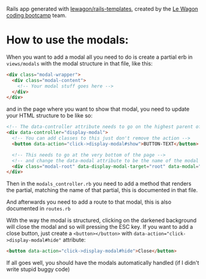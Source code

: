 Rails app generated with [lewagon/rails-templates](https://github.com/lewagon/rails-templates), created by the [Le Wagon coding bootcamp](https://www.lewagon.com) team.

# How to use the modals:

When you want to add a modal all you need to do is create a partial erb in `views/modals` with the modal structure in that file, like this:
```html
<div class="modal-wrapper">
  <div class="modal-content">
    <!-- Your modal stuff goes here -->
  </div>
</div>
```
and in the page where you want to show that modal, you need to update your HTML structure to be like so:
```html
<!-- The data-controller attribute needs to go on the highest parent of the page -->
<div data-controller="display-modal">
  <!-- You can add classes to this just don't remove the action -->
  <button data-action="click->display-modal#show">BUTTON-TEXT</button>

  <!-- This needs to go at the very bottom of the page -->
  <!-- and change the data-modal attribute to be the name of the modal partial you created -->
  <div class="modal-root" data-display-modal-target="root" data-modal="MODALNAME"></div>
</div>
```

Then in the `modals_controller.rb` you need to add a method that renders the partial, matching the name of that partial, this is documented in that file.

And afterwards you need to add a route to that modal, this is also documented in `routes.rb`

With the way the modal is structured, clicking on the darkened background will close the modal and so will pressing the ESC key. If you want to add a close button, just create a `<button></button>` with `data-action="click->display-modal#hide"` attribute:

```html
<button data-action="click->display-modal#hide">Close</button>
```

If all goes well, you should have the modals automatically handled (if I didn't write stupid buggy code)
